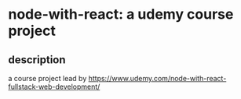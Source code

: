 # node-with-react: a udemy course project

## description
a course project lead by https://www.udemy.com/node-with-react-fullstack-web-development/
